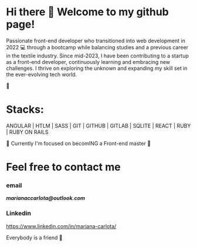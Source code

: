 


# Hi there 👋 Welcome to my github page!

Passionate front-end developer who transitioned into web development in 2022 💻 through a bootcamp while balancing studies and a previous career in the textile industry. Since mid-2023, I have been contributing to a startup as a front-end developer, continuously learning and embracing new challenges. I thrive on exploring the unknown and expanding my skill set in the ever-evolving tech world.

 🚀

# Stacks:
ANGULAR | HTLM | SASS | GIT | GITHUB | GITLAB | SQLITE | REACT | RUBY | RUBY ON RAILS

🔭 Currently I'm focused on becomING a Front-end master 💪

# Feel free to contact me 

### email 

**_marianaccarlota@outlook.com_**

### Linkedin

https://www.linkedin.com/in/mariana-carlota/

Everybody is a friend 🍻




<!--
**MarianaCarlota/MarianaCarlota** is a ✨ _special_ ✨ repository because its `README.md` (this file) appears on your GitHub profile.

Here are some ideas to get you started:

- 🔭 I’m currently working on ...
- 🌱 I’m currently learning ...
- 👯 I’m looking to collaborate on ...
- 🤔 I’m looking for help with ...
- 💬 Ask me about ...
- 📫 How to reach me: ...
- 😄 Pronouns: ...
- ⚡ Fun fact: ...
-->
